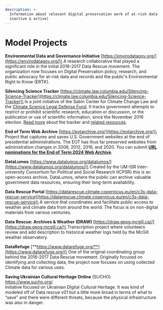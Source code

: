 ```yaml
---
description: >-
  Information about relevant digital preservation work of at-risk data (both
  inactive & active)
---
```


# Model Projects

**Environmental Data and Governance Initiative** [https://envirodatagov.org/](https://envirodatagov.org/)\
A research collaborative that played a significant role in the initial 2016-2017 Data Rescue movement. The organization now focuses on Digital Preservation policy, research, and public advocacy for at-risk data and records and the public's Environmental Right to Know (ERTK).

**Silencing Science Tracker** [https://climate.law.columbia.edu/Silencing-Science-Tracker](https://climate.law.columbia.edu/Silencing-Science-Tracker)\
Is a joint initiative of the Sabin Center for Climate Change Law and the [Climate Science Legal Defense Fund](https://www.csldf.org/). It tracks government attempts to restrict or prohibit scientific research, education or discussion, or the publication or use of scientific information, since the November 2016 election. [Read more](https://climate.law.columbia.edu/content/about-silencing-science-tracker) about the tracker and [related resources](https://climate.law.columbia.edu/content/silencing-science-tracker-resources).

**End of Term Web Archive** [https://eotarchive.org/](https://eotarchive.org/)\
Project that captures and saves U.S. Government websites at the end of presidential administrations. The EOT has thus far preserved websites from administration changes in 2008, 2012, 2016, and 2020. You can submit [**URL nominations for the End of Term 2024 Web Archive**](https://digital2.library.unt.edu/nomination/eth2024/).

**DataLumos** [https://www.datalumos.org/datalumos/](https://www.datalumos.org/datalumos/)\
Created by the UM-ISR Inter-university Consortium for Political and Social Research (ICPSR) this is an open-access archive, DataLumos, where the public can archive valuable government data resources, ensuring their long-term availability.

**Data Rescue Portal** [https://datarescue.climate.copernicus.eu/en/c3s-data-rescue-service](https://datarescue.climate.copernicus.eu/en/c3s-data-rescue-service)\
A service that coordinates and facilitate public access to weather and climate data from around the world. The focus is on non-digital materials from various centuries.

**Data Rescue: Archives & Weather (DRAW)** [https://draw.geog.mcgill.ca//](https://draw.geog.mcgill.ca/)\
Transcription project where volunteers review and add description to historical weather logs held by the McGill weather observatory.

**DataRefuge** [**https://www.datarefuge.org/**](https://www.datarefuge.org/)\
One of the original coordinating group behind the 2016-2017 Data Rescue movement. Originally focused on identifying and collecting data, the project now focuses on using collected Climate data for various uses.

**Saving Ukrainian Cultural Heritage Online** (SUCHO) [https://www.sucho.org/ ](https://www.sucho.org/)\
Initiative focused on Ukrainian Digital Cultural Heritage. It was kind of modeled off of Data rescue v01 but a little more broad in terms of what to “save” and there were different threats, because the physical infrastructure was also in danger.
